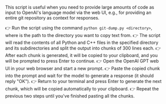 This script is useful when you need to provide large amounts of code as input to OpenAI's language model via the web UI, e.g., for providing an entire git repository as context for responses.

👉 Run the script using the command `python git-dump.py <directory>`, where <directory> is the path to the directory you want to copy text from.
👉 The script will read the contents of all Python and C++ files in the specified directory and its subdirectories and split the output into chunks of 300 lines each.
👉 After each chunk is generated, it will be copied to your clipboard, and you will be prompted to press Enter to continue.
👉 Open the OpenAI GPT web UI in your web browser and start a new prompt.
👉 Paste the copied chunk into the prompt and wait for the model to generate a response (it should reply "OK").
👉 Return to your terminal and press Enter to generate the next chunk, which will be copied automatically to your clipboard.
👉 Repeat the previous two steps until you've finished pasting all the chunks.

